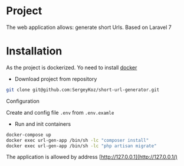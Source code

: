 Project 
==================
The web application allows: generate short Urls. Based on Laravel 7

Installation
==================
As the project is dockerized. Yo need to install [docker](https://www.docker.com/)

- Download project from repository
```bash
git clone git@github.com:SergeyKoz/short-url-generator.git
```

Configuration

Create and config file `.env` from `.env.examle`

- Run and init containers
```bash
docker-compose up
docker exec url-gen-app /bin/sh -lc "composer install"
docker exec url-gen-app /bin/sh -lc "php artisan migrate"
```

The application is allowed by address [http://127.0.0.1](http://127.0.0.1/)
